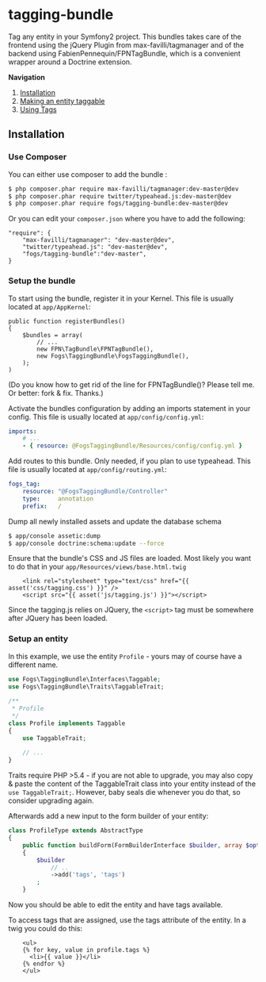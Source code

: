 tagging-bundle
==============

Tag any entity in your Symfony2 project. This bundles takes care of the 
frontend using the jQuery Plugin from max-favilli/tagmanager and of the
backend using FabienPennequin/FPNTagBundle, which is a convenient 
wrapper around a Doctrine extension.

**Navigation**

1. [Installation](#installation)
2. [Making an entity taggable](#taggable-entity)
3. [Using Tags](#using-tags)

<a name="installation"></a>

## Installation

### Use Composer

You can either use composer to add the bundle :

``` sh
$ php composer.phar require max-favilli/tagmanager:dev-master@dev
$ php composer.phar require twitter/typeahead.js:dev-master@dev
$ php composer.phar require fogs/tagging-bundle:dev-master@dev
```

Or you can edit your `composer.json` where you have to add the following:

    "require": {
        "max-favilli/tagmanager": "dev-master@dev",
        "twitter/typeahead.js": "dev-master@dev",
        "fogs/tagging-bundle":"dev-master",
    }

### Setup the bundle

To start using the bundle, register it in your Kernel. This file is usually located at `app/AppKernel`:

    public function registerBundles()
    {
        $bundles = array(
            // ...
            new FPN\TagBundle\FPNTagBundle(),
            new Fogs\TaggingBundle\FogsTaggingBundle(),
        );
    )

(Do you know how to get rid of the line for FPNTagBundle()? Please tell me. Or better: fork & fix. Thanks.)

Activate the bundles configuration by adding an imports statement in your config. This file is usually located at `app/config/config.yml`:

``` yaml
imports:
	# ...
    - { resource: @FogsTaggingBundle/Resources/config/config.yml }
```

Add routes to this bundle. Only needed, if you plan to use typeahead. This file is usually located at `app/config/routing.yml`:

``` yaml
fogs_tag:
    resource: "@FogsTaggingBundle/Controller"
    type:     annotation
    prefix:   /
```

Dump all newly installed assets and update the database schema

``` sh
$ app/console assetic:dump
$ app/console doctrine:schema:update --force
```

Ensure that the bundle's CSS and JS files are loaded. Most likely you want to do that in your `app/Resources/views/base.html.twig`

``` twig
	<link rel="stylesheet" type="text/css" href="{{ asset('css/tagging.css') }}" />
	<script src="{{ asset('js/tagging.js') }}"></script>
```

Since the tagging.js relies on JQuery, the `<script>` tag must be somewhere after JQuery has been loaded.

### Setup an entity

In this example, we use the entity `Profile` - yours may of course have a different name.

``` php
use Fogs\TaggingBundle\Interfaces\Taggable;
use Fogs\TaggingBundle\Traits\TaggableTrait;
 
/**
 * Profile
 */
class Profile implements Taggable
{
	use TaggableTrait;
	
	// ...
}
```

Traits require PHP >5.4 - if you are not able to upgrade, you may also copy & paste the content of the TaggableTrait class into your entity instead of the `use TaggableTrait;`. However, baby seals die whenever you do that, so consider upgrading again.

Afterwards add a new input to the form builder of your entity:

``` php
class ProfileType extends AbstractType
{
    public function buildForm(FormBuilderInterface $builder, array $options)
    {
        $builder
            // ..
            ->add('tags', 'tags')
        ;
    }
```

Now you should be able to edit the entity and have tags available.

To access tags that are assigned, use the tags attribute of the entity. In a twig you could do this:

``` twig
	<ul>
	{% for key, value in profile.tags %}
	  <li>{{ value }}</li>
	{% endfor %} 
	</ul>
```
